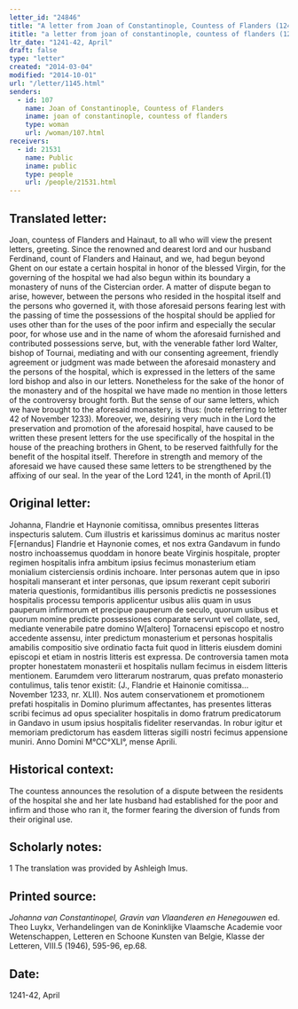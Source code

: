 ```yaml
---
letter_id: "24846"
title: "A letter from Joan of Constantinople, Countess of Flanders (1241-42, April)"
ititle: "a letter from joan of constantinople, countess of flanders (1241-42, april)"
ltr_date: "1241-42, April"
draft: false
type: "letter"
created: "2014-03-04"
modified: "2014-10-01"
url: "/letter/1145.html"
senders:
  - id: 107
    name: Joan of Constantinople, Countess of Flanders
    iname: joan of constantinople, countess of flanders
    type: woman
    url: /woman/107.html
receivers:
  - id: 21531
    name: Public
    iname: public
    type: people
    url: /people/21531.html
---
```

<h2> Translated letter:</h2>Joan, countess of Flanders and Hainaut, to all who will view the present letters, greeting.
	Since the renowned and dearest lord and our husband Ferdinand, count of Flanders and Hainaut, and we, had begun beyond Ghent on our estate a certain hospital in honor of the blessed Virgin, for the governing of the hospital we had also begun within its boundary a monastery of nuns of the Cistercian order.  A matter of dispute began to arise, however, between the persons who resided in the hospital itself and the persons who governed it, with those aforesaid persons fearing lest with the passing of time the possessions of the hospital should be applied for uses other than for the uses of the poor infirm and especially the secular poor, for whose use and in the name of whom the aforesaid furnished and contributed possessions serve, but, with the venerable father lord Walter, bishop of Tournai, mediating and with our consenting agreement, friendly agreement or judgment was made between the aforesaid monastery and the persons of the hospital, which is expressed in the letters of the same lord bishop and also in our letters.  Nonetheless for the sake of the honor of the monastery and of the hospital we have made no mention in those letters of the controversy brought forth.  But the sense of our same letters, which we have brought to the aforesaid monastery, is thus:  (note referring to letter 42 of November 1233).
	Moreover, we, desiring very much in the Lord the preservation and promotion of the aforesaid hospital, have caused to be written these present letters for the use specifically of the hospital in the house of the preaching brothers in Ghent, to be reserved faithfully for the benefit of the hospital itself.
	Therefore in strength and memory of the aforesaid we have caused these same letters to be strengthened by the affixing of our seal.
	In the year of the Lord 1241, in the month of April.(1)
<h2 class="mt-4"> Original letter:</h2>Johanna, Flandrie et Haynonie comitissa, omnibus presentes litteras inspecturis salutem.
Cum illustris et karissimus dominus ac maritus noster F[ernandus] Flandrie et Haynonie comes, et nos extra Gandavum in fundo nostro inchoassemus quoddam in honore beate Virginis hospitale, propter regimen hospitalis infra ambitum ipsius fecimus monasterium etiam monialium cisterciensis ordinis inchoare. Inter personas autem que in ipso hospitali manserant et inter personas, que ipsum rexerant cepit suboriri materia questionis, formidantibus illis personis predictis ne possessiones hospitalis processu temporis applicentur usibus aliis quam in usus pauperum infirmorum et precipue pauperum de seculo, quorum usibus et quorum nomine predicte possessiones conparate servunt vel collate, sed, mediante venerabile patre domino W[altero] Tornacensi episcopo et nostro accedente assensu, inter predictum monasterium et personas hospitalis amabilis compositio sive ordinatio facta fuit quod in litteris eiusdem domini episcopi et etiam in nostris litteris est expressa. De controversia tamen mota propter honestatem monasterii et hospitalis nullam fecimus in eisdem litteris mentionem. Earumdem vero litterarum nostrarum, quas prefato monasterio contulimus, talis tenor existit:
(J., Flandrie et Hainonie comitissa...  November 1233, nr. XLII).
Nos autem conservationem et promotionem prefati hospitalis in Domino plurimum affectantes, has presentes litteras scribi fecimus ad opus specialiter hospitalis in domo fratrum predicatorum in Gandavo in usum ipsius hospitalis fideliter reservandas.
In robur igitur et memoriam predictorum has easdem litteras sigilli nostri fecimus appensione muniri.
Anno Domini M°CC°XLI°, mense Aprili.
<h2 class="mt-4"> Historical context:</h2>The countess announces the resolution of a dispute between the residents of the hospital she and her late husband had established for the poor and infirm and those who ran it, the former fearing the diversion of funds from their original use.
<h2 class="mt-4"> Scholarly notes:</h2>1 The translation was provided by Ashleigh Imus.
<h2 class="mt-4"> Printed source:</h2><p><em>Johanna van Constantinopel, Gravin van Vlaanderen en Henegouwen</em> ed. Theo Luykx, Verhandelingen van de Koninklijke Vlaamsche Academie voor Wetenschappen, Letteren en Schoone Kunsten van Belgie, Klasse der Letteren, VIII.5 (1946), 595-96, ep.68.</p><h2 class="mt-4"> Date:</h2>1241-42, April